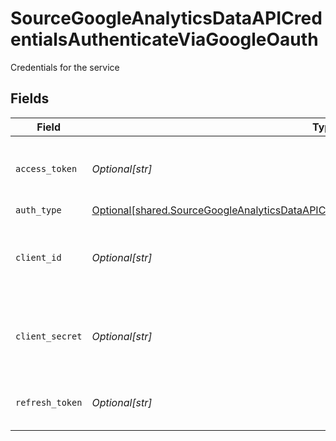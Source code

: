 # SourceGoogleAnalyticsDataAPICredentialsAuthenticateViaGoogleOauth

Credentials for the service


## Fields

| Field                                                                                                                                                                                              | Type                                                                                                                                                                                               | Required                                                                                                                                                                                           | Description                                                                                                                                                                                        |
| -------------------------------------------------------------------------------------------------------------------------------------------------------------------------------------------------- | -------------------------------------------------------------------------------------------------------------------------------------------------------------------------------------------------- | -------------------------------------------------------------------------------------------------------------------------------------------------------------------------------------------------- | -------------------------------------------------------------------------------------------------------------------------------------------------------------------------------------------------- |
| `access_token`                                                                                                                                                                                     | *Optional[str]*                                                                                                                                                                                    | :heavy_minus_sign:                                                                                                                                                                                 | Access Token for making authenticated requests.                                                                                                                                                    |
| `auth_type`                                                                                                                                                                                        | [Optional[shared.SourceGoogleAnalyticsDataAPICredentialsAuthenticateViaGoogleOauthAuthType]](undefined/models/shared/sourcegoogleanalyticsdataapicredentialsauthenticateviagoogleoauthauthtype.md) | :heavy_minus_sign:                                                                                                                                                                                 | N/A                                                                                                                                                                                                |
| `client_id`                                                                                                                                                                                        | *Optional[str]*                                                                                                                                                                                    | :heavy_check_mark:                                                                                                                                                                                 | The Client ID of your Google Analytics developer application.                                                                                                                                      |
| `client_secret`                                                                                                                                                                                    | *Optional[str]*                                                                                                                                                                                    | :heavy_check_mark:                                                                                                                                                                                 | The Client Secret of your Google Analytics developer application.                                                                                                                                  |
| `refresh_token`                                                                                                                                                                                    | *Optional[str]*                                                                                                                                                                                    | :heavy_check_mark:                                                                                                                                                                                 | The token for obtaining a new access token.                                                                                                                                                        |
